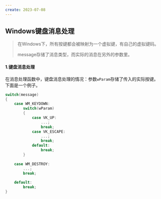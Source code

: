 ```yaml
---
create: 2023-07-08
---
```

## Windows键盘消息处理

> 在Windows下，所有按键都会被映射为一个虚拟键，有自己的虚拟键码。
>
> message存储了消息类型，而实际的消息在另外的参数里。

#### 1.键盘消息处理

在消息处理函数中，键盘消息处理的情况：参数`wParam`存储了传入的实际按键。下面是一个例子。

```C++
switch(message)
{
    case WM_KEYDOWN:
        switch(wParam)
        {
            case VK_UP:
                ...;
                break;
            case VK_ESCAPE:
                ...;
                break;
            default:
                break;
        }
        
    case WM_DESTROY:
       	...;
        break;
        
    default:
        break;
}
```

